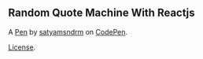 Random Quote Machine With Reactjs
---------------------------------


A [Pen](https://codepen.io/satyamsndrm/pen/JZZyZp) by [satyamsndrm](https://codepen.io/satyamsndrm) on [CodePen](https://codepen.io).

[License](https://codepen.io/satyamsndrm/pen/JZZyZp/license).